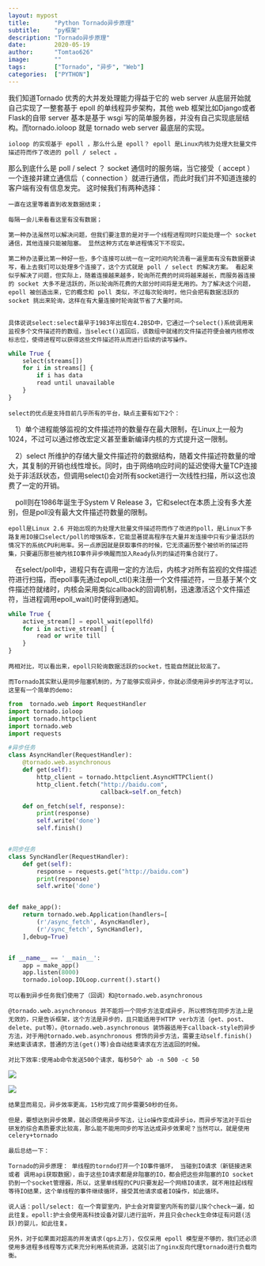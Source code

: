 ```yaml
---
layout: mypost
title:       "Python Tornado异步原理"
subtitle:    "py框架"
description: "Tornado异步原理"
date:        2020-05-19
author:      "Tomtao626"
image:       ""
tags:        ["Tornado", "异步", "Web"]
categories:  ["PYTHON"]
---
```


我们知道Tornado 优秀的大并发处理能力得益于它的 web server 从底层开始就自己实现了一整套基于 epoll 的单线程异步架构，其他 web 框架比如Django或者Flask的自带 server 基本是基于 wsgi 写的简单服务器，并没有自己实现底层结构。而tornado.ioloop 就是 tornado web server 最底层的实现。

    ioloop 的实现基于 epoll ，那么什么是 epoll？ epoll 是Linux内核为处理大批量文件描述符而作了改进的 poll / select 。
那么到底什么是 poll / select ？ socket 通信时的服务端，当它接受（ accept ）一个连接并建立通信后（ connection ）就进行通信，而此时我们并不知道连接的客户端有没有信息发完。 这时候我们有两种选择：

    一直在这里等着直到收发数据结束；

    每隔一会儿来看看这里有没有数据；

    第一种办法虽然可以解决问题，但我们要注意的是对于一个线程进程同时只能处理一个 socket 通信，其他连接只能被阻塞。 显然这种方式在单进程情况下不现实。

    第二种办法要比第一种好一些，多个连接可以统一在一定时间内轮流看一遍里面有没有数据要读写，看上去我们可以处理多个连接了，这个方式就是 poll / select 的解决方案。 看起来似乎解决了问题，但实际上，随着连接越来越多，轮询所花费的时间将越来越长，而服务器连接的 socket 大多不是活跃的，所以轮询所花费的大部分时间将是无用的。为了解决这个问题， epoll 被创造出来，它的概念和 poll 类似，不过每次轮询时，他只会把有数据活跃的 socket 挑出来轮询，这样在有大量连接时轮询就节省了大量时间。


    具体说说select:select最早于1983年出现在4.2BSD中，它通过一个select()系统调用来监视多个文件描述符的数组，当select()返回后，该数组中就绪的文件描述符便会被内核修改标志位，使得进程可以获得这些文件描述符从而进行后续的读写操作。

```python
while True {
    select(streams[])
    for i in streams[] {
        if i has data
        read until unavailable
    }
}
```
    select的优点是支持目前几乎所有的平台，缺点主要有如下2个：


 1）单个进程能够监视的文件描述符的数量存在最大限制，在Linux上一般为1024，不过可以通过修改宏定义甚至重新编译内核的方式提升这一限制。

 2）select 所维护的存储大量文件描述符的数据结构，随着文件描述符数量的增大，其复制的开销也线性增长。同时，由于网络响应时间的延迟使得大量TCP连接处于非活跃状态，但调用select()会对所有socket进行一次线性扫描，所以这也浪费了一定的开销。

 poll则在1986年诞生于System V Release 3，它和select在本质上没有多大差别，但是poll没有最大文件描述符数量的限制。

    epoll是Linux 2.6 开始出现的为处理大批量文件描述符而作了改进的poll，是Linux下多路复用IO接口select/poll的增强版本，它能显著提高程序在大量并发连接中只有少量活跃的情况下的系统CPU利用率。另一点原因就是获取事件的时候，它无须遍历整个被侦听的描述符集，只要遍历那些被内核IO事件异步唤醒而加入Ready队列的描述符集合就行了。
 在select/poll中，进程只有在调用一定的方法后，内核才对所有监视的文件描述符进行扫描，而epoll事先通过epoll_ctl()来注册一个文件描述符，一旦基于某个文件描述符就绪时，内核会采用类似callback的回调机制，迅速激活这个文件描述符，当进程调用epoll_wait()时便得到通知。
    
```python
while True {
    active_stream[] = epoll_wait(epollfd)
    for i in active_stream[] {
        read or write till
    }
}
```

    两相对比，可以看出来，epoll只轮询数据活跃的socket，性能自然就比较高了。

    而Tornado其实默认是同步阻塞机制的，为了能够实现异步，你就必须使用异步的写法才可以，这里有一个简单的demo:

```python
from  tornado.web import RequestHandler
import tornado.ioloop
import tornado.httpclient
import tornado.web
import requests

#异步任务
class AsyncHandler(RequestHandler):
    @tornado.web.asynchronous
    def get(self):
        http_client = tornado.httpclient.AsyncHTTPClient()
        http_client.fetch("http://baidu.com",
                          callback=self.on_fetch)

    def on_fetch(self, response):
        print(response)
        self.write('done')
        self.finish()


#同步任务
class SyncHandler(RequestHandler):
    def get(self):
        response = requests.get("http://baidu.com")
        print(response)
        self.write('done')


def make_app():
    return tornado.web.Application(handlers=[
        (r'/async_fetch', AsyncHandler),
        (r'/sync_fetch', SyncHandler),
    ],debug=True)


if __name__ == '__main__':
    app = make_app()
    app.listen(8000)
    tornado.ioloop.IOLoop.current().start()
```

    可以看到异步任务我们使用了（回调）和@tornado.web.asynchronous

    @tornado.web.asynchronous 并不能将一个同步方法变成异步，所以修饰在同步方法上是无效的，只是告诉框架，这个方法是异步的，且只能适用于HTTP verb方法（get、post、delete、put等）。@tornado.web.asynchronous 装饰器适用于callback-style的异步方法，对于用@tornado.web.asynchronous 修饰的异步方法，需要主动self.finish()来结束该请求，普通的方法(get()等)会自动结束请求在方法返回的时候。

    对比下效率:使用ab命令发送500个请求，每秒50个 ab -n 500 -c 50 

![](/resources/_gen/images/2020/05/19/img.png)

![](/resources/_gen/images/2020/05/19/img_1.png)

    结果显而易见，异步效率更高，15秒完成了同步需要50秒的任务。

    但是，要想达到异步效果，就必须使用异步写法，让io操作变成异步io，而异步写法对于后台研发的综合素质要求比较高，那么能不能用同步的写法达成异步效果呢？当然可以，就是使用celery+tornado

    最后总结一下：

    Tornado的异步原理： 单线程的torndo打开一个IO事件循环， 当碰到IO请求（新链接进来 或者 调用api获取数据），由于这些IO请求都是非阻塞的IO，都会把这些非阻塞的IO socket 扔到一个socket管理器，所以，这里单线程的CPU只要发起一个网络IO请求，就不用挂起线程等待IO结果，这个单线程的事件继续循环，接受其他请求或者IO操作，如此循环。

    说人话：poll/select: 在一个育婴室内，护士会对育婴室内所有的婴儿挨个check一遍，如此往复。epoll:护士会使用高科技设备对婴儿进行监听，并且只会check生命体征有问题(活跃)的婴儿，如此往复。

    另外，对于如果面对超高的并发请求(qps上万)，仅仅采用 epoll 模型是不够的，我们还必须使用多进程多线程等方式来充分利用系统资源，这就引出了nginx反向代理tornado进行负载均衡。